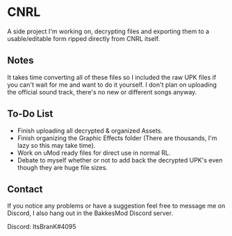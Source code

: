 # CNRL

A side project I'm working on, decrypting files and exporting them to a usable/editable form ripped directly from CNRL itself.

## Notes

It takes time converting all of these files so I included the raw UPK files if you can't wait for me and want to do it yourself.
I don't plan on uploading the official sound track, there's no new or different songs anyway.

## To-Do List

- Finish uploading all decrypted & organized Assets.
- Finish organizing the Graphic Effects folder (There are thousands, I'm lazy so this may take time).
- Work on uMod ready files for direct use in normal RL.
- Debate to myself whether or not to add back the decrypted UPK's even though they are huge file sizes.

## Contact
If you notice any problems or have a suggestion feel free to message me on Discord, I also hang out in the BakkesMod Discord server.

Discord: ItsBranK#4095
